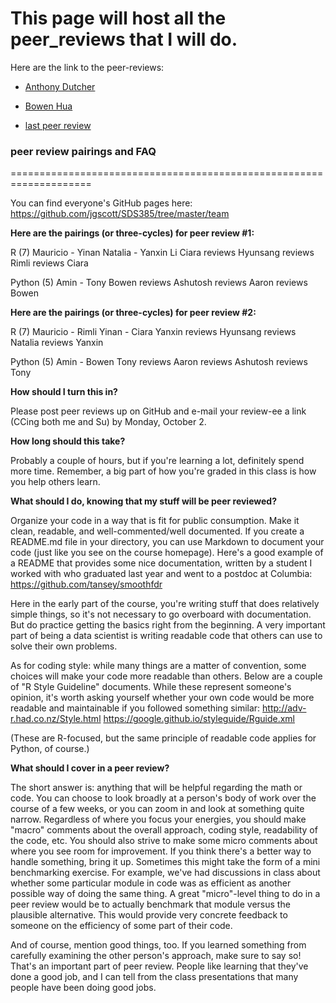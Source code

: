 # This page will host all the peer_reviews that I will do.

Here are the link to the peer-reviews:

* [Anthony Dutcher](Anthony_Dutcher/)

* [Bowen Hua](Bowen_Hua)

* [last peer review](LAST_PEER_REVIEW/)







### peer review pairings and FAQ

====================================================================


You can find everyone's GitHub pages here:
https://github.com/jgscott/SDS385/tree/master/team

**Here are the pairings (or three-cycles) for peer review #1:**

R (7)
Mauricio - Yinan
Natalia - Yanxin Li
Ciara reviews Hyunsang reviews Rimli reviews Ciara

Python (5)
Amin - Tony
Bowen reviews Ashutosh reviews Aaron reviews Bowen

**Here are the pairings (or three-cycles) for peer review #2:**

R (7)
Mauricio - Rimli
Yinan - Ciara
Yanxin reviews Hyunsang reviews Natalia reviews Yanxin

Python (5)
Amin - Bowen
Tony reviews Aaron reviews Ashutosh reviews Tony


**How should I turn this in?**

Please post peer reviews up on GitHub and e-mail your review-ee a link (CCing both me and Su) by Monday, October 2.

**How long should this take?**

Probably a couple of hours, but if you're learning a lot, definitely spend more time. Remember, a big part of how you're graded in this class is how you help others learn.


**What should I do, knowing that my stuff will be peer reviewed?**

Organize your code in a way that is fit for public consumption. Make it clean, readable, and well-commented/well documented. If you create a README.md file in your directory, you can use Markdown to document your code (just like you see on the course homepage). Here's a good example of a README that provides some nice documentation, written by a student I worked with who graduated last year and went to a postdoc at Columbia:
https://github.com/tansey/smoothfdr

Here in the early part of the course, you're writing stuff that does relatively simple things, so it's not necessary to go overboard with documentation. But do practice getting the basics right from the beginning. A very important part of being a data scientist is writing readable code that others can use to solve their own problems.

As for coding style: while many things are a matter of convention, some choices will make your code more readable than others. Below are a couple of "R Style Guideline" documents. While these represent someone's opinion, it's worth asking yourself whether your own code would be more readable and maintainable if you followed something similar:
http://adv-r.had.co.nz/Style.html
https://google.github.io/styleguide/Rguide.xml

(These are R-focused, but the same principle of readable code applies for Python, of course.)


**What should I cover in a peer review?**

The short answer is: anything that will be helpful regarding the math or code. You can choose to look broadly at a person's body of work over the course of a few weeks, or you can zoom in and look at something quite narrow. Regardless of where you focus your energies, you should make "macro" comments about the overall approach, coding style, readability of the code, etc. You should also strive to make some micro comments about where you see room for improvement. If you think there's a better way to handle something, bring it up. Sometimes this might take the form of a mini benchmarking exercise. For example, we've had discussions in class about whether some particular module in code was as efficient as another possible way of doing the same thing. A great "micro"-level thing to do in a peer review would be to actually benchmark that module versus the plausible alternative. This would provide very concrete feedback to someone on the efficiency of some part of their code.

And of course, mention good things, too. If you learned something from carefully examining the other person's approach, make sure to say so! That's an important part of peer review. People like learning that they've done a good job, and I can tell from the class presentations that many people have been doing good jobs. 


